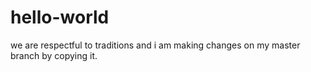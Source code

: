 # hello-world
we are respectful to traditions
and i am making changes on my master branch by copying it.
